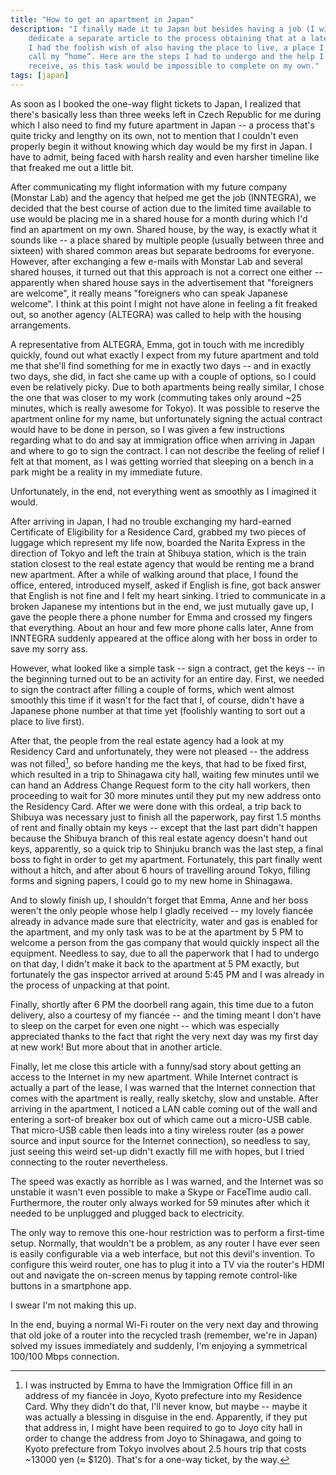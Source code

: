 ```yaml
---
title: "How to get an apartment in Japan"
description: "I finally made it to Japan but besides having a job (I wish to
    dedicate a separate article to the process obtaining that at a later date),
    I had the foolish wish of also having the place to live, a place I could
    call my “home”. Here are the steps I had to undergo and the help I had to
    receive, as this task would be impossible to complete on my own."
tags: [japan]
---
```


As soon as I booked the one-way flight tickets to Japan, I realized that there's
basically less than three weeks left in Czech Republic for me during which I
also need to find my future apartment in Japan -- a process that's quite tricky
and lengthy on its own, not to mention that I couldn't even properly begin it
without knowing which day would be my first in Japan. I have to admit, being
faced with harsh reality and even harsher timeline like that freaked me out a
little bit.

After communicating my flight information with my future company (Monstar Lab)
and the agency that helped me get the job (INNTEGRA), we decided that the best
course of action due to the limited time available to use would be placing me in
a shared house for a month during which I'd find an apartment on my own. Shared
house, by the way, is exactly what it sounds like -- a place shared by multiple
people (usually between three and sixteen) with shared common areas but separate
bedrooms for everyone. However, after exchanging a few e-mails with Monstar Lab
and several shared houses, it turned out that this approach is not a correct one
either -- apparently when shared house says in the advertisement that
"foreigners are welcome", it really means "foreigners who can speak Japanese
welcome". I think at this point I might not have alone in feeling a fit freaked
out, so another agency (ALTEGRA) was called to help with the housing
arrangements.

A representative from ALTEGRA, Emma, got in touch with me incredibly quickly,
found out what exactly I expect from my future apartment and told me that she'll
find something for me in exactly two days -- and in exactly two days, she did,
in fact she came up with a couple of options, so I could even be relatively
picky. Due to both apartments being really similar, I chose the one that was
closer to my work (commuting takes only around ~25 minutes, which is really
awesome for Tokyo). It was possible to reserve the apartment online for my name,
but unfortunately signing the actual contract would have to be done in person,
so I was given a few instructions regarding what to do and say at immigration
office when arriving in Japan and where to go to sign the contract. I can not
describe the feeling of relief I felt at that moment, as I was getting worried
that sleeping on a bench in a park might be a reality in my immediate future.

Unfortunately, in the end, not everything went as smoothly as I imagined it
would.

After arriving in Japan, I had no trouble exchanging my hard-earned Certificate
of Eligibility for a Residence Card, grabbed my two pieces of luggage which
represent my life now, boarded the Narita Express in the direction of Tokyo and
left the train at Shibuya station, which is the train station closest to the
real estate agency that would be renting me a brand new apartment. After a
while of walking around that place, I found the office, entered, introduced
myself, asked if English is fine, got back answer that English is not fine and
I felt my heart sinking. I tried to communicate in a broken Japanese my
intentions but in the end, we just mutually gave up, I gave the people there a
phone number for Emma and crossed my fingers that everything. About an hour and
few more phone calls later, Anne from INNTEGRA suddenly appeared at the office
along with her boss in order to save my sorry ass.

However, what looked like a simple task -- sign a contract, get the keys -- in
the beginning turned out to be an activity for an entire day. First, we needed
to sign the contract after filling a couple of forms, which went almost smoothly
this time if it wasn't for the fact that I, of course, didn't have a Japanese
phone number at that time yet (foolishly wanting to sort out a place to live
first).

After that, the people from the real estate agency had a look at my Residency
Card and unfortunately, they were not pleased -- the address was not filled[^1],
so before handing me the keys, that had to be fixed first, which resulted in a
trip to Shinagawa city hall, waiting few minutes until we can hand an Address
Change Request form to the city hall workers, then proceeding to wait for 30
more minutes until they put my new address onto the Residency Card. After we
were done with this ordeal, a trip back to Shibuya was necessary just to finish
all the paperwork, pay first 1.5 months of rent and finally obtain my keys --
except that the last part didn't happen because the Shibuya branch of this real
estate agency doesn't hand out keys, apparently, so a quick trip to Shinjuku
branch was the last step, a final boss to fight in order to get my apartment.
Fortunately, this part finally went without a hitch, and after about 6 hours of
travelling around Tokyo, filling forms and signing papers, I could go to my new
home in Shinagawa.

[^1]: I was instructed by Emma to have the Immigration Office fill in an address
    of my fiancée in Joyo, Kyoto prefecture into my Residence Card. Why they
    didn't do that, I'll never know, but maybe -- maybe it was actually a
    blessing in disguise in the end. Apparently, if they put that address in, I
    might have been required to go to Joyo city hall in order to change the
    address from Joyo to Shinagawa, and going to Kyoto prefecture from Tokyo
    involves about 2.5 hours trip that costs ~13000 yen (&#8776;&nbsp;$120).
    That's for a one-way ticket, by the way.

And to slowly finish up, I shouldn't forget that Emma, Anne and her boss weren't
the only people whose help I gladly received -- my lovely fiancée already in
advance made sure that electricity, water and gas is enabled for the apartment,
and my only task was to be at the apartment by 5 PM to welcome a person from the
gas company that would quickly inspect all the equipment. Needless to say, due
to all the paperwork that I had to undergo on that day, I didn't make it back to
the apartment at 5 PM exactly, but fortunately the gas inspector arrived at
around 5:45 PM and I was already in the process of unpacking at that point.

Finally, shortly after 6 PM the doorbell rang again, this time due to a futon
delivery, also a courtesy of my fiancée -- and the timing meant I don't have to
sleep on the carpet for even one night -- which was especially appreciated
thanks to the fact that right the very next day was my first day at new work!
But more about that in another article.

Finally, let me close this article with a funny/sad story about getting an
access to the Internet in my new apartment. While Internet contract is actually
a part of the lease, I was warned that the Internet connection that comes with
the apartment is really, really sketchy, slow and unstable. After arriving in
the apartment, I noticed a LAN cable coming out of the wall and entering a
sort-of breaker box out of which came out a micro-USB cable. That micro-USB
cable then leads into a tiny wireless router (as a power source and input source
for the Internet connection), so needless to say, just seeing this weird set-up
didn't exactly fill me with hopes, but I tried connecting to the router
nevertheless.

The speed was exactly as horrible as I was warned, and the Internet was so
unstable it wasn't even possible to make a Skype or FaceTime audio call.
Furthermore, the router only always worked for 59 minutes after which it needed
to be unplugged and plugged back to electricity.

The only way to remove this one-hour restriction was to perform a first-time
setup. Normally, that wouldn't be a problem, as any router I have ever seen is
easily configurable via a web interface, but not this devil's invention. To
configure this weird router, one has to plug it into a TV via the router's HDMI
out and navigate the on-screen menus by tapping remote control-like buttons in
a smartphone app.

I swear I'm not making this up.

In the end, buying a normal Wi-Fi router on the very next day and throwing that
old joke of a router into the recycled trash (remember, we're in Japan) solved
my issues immediately and suddenly, I'm enjoying a symmetrical 100/100 Mbps
connection.
